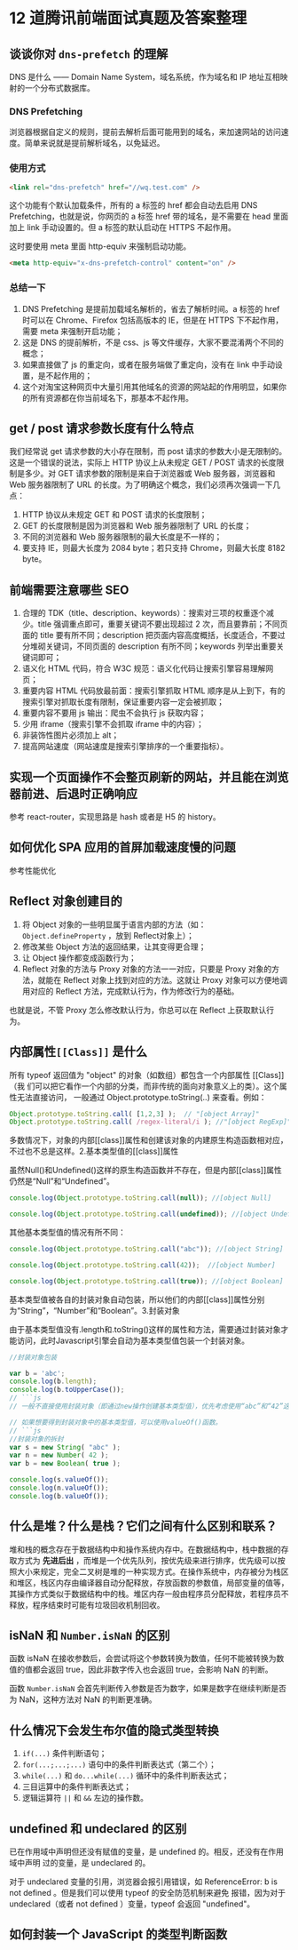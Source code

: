 # 12 道腾讯前端面试真题及答案整理

## 谈谈你对 `dns-prefetch` 的理解

DNS 是什么 —— Domain Name System，域名系统，作为域名和 IP 地址互相映射的一个分布式数据库。

### DNS Prefetching

浏览器根据自定义的规则，提前去解析后面可能用到的域名，来加速网站的访问速度。简单来说就是提前解析域名，以免延迟。

### 使用方式

```html
<link rel="dns-prefetch" href="//wq.test.com" />
```

这个功能有个默认加载条件，所有的 a 标签的 href 都会自动去启用 DNS Prefetching，也就是说，你网页的 a 标签 href 带的域名，是不需要在 head 里面加上 link 手动设置的。但 a 标签的默认启动在 HTTPS 不起作用。

这时要使用 meta 里面 http-equiv 来强制启动功能。

```html
<meta http-equiv="x-dns-prefetch-control" content="on" />
```

### 总结一下

1.  DNS Prefetching 是提前加载域名解析的，省去了解析时间。a 标签的 href 时可以在 Chrome、Firefox 包括高版本的 IE，但是在 HTTPS 下不起作用，需要 meta 来强制开启功能；
2.  这是 DNS 的提前解析，不是 css、js 等文件缓存，大家不要混淆两个不同的概念；
3.  如果直接做了 js 的重定向，或者在服务端做了重定向，没有在 link 中手动设置，是不起作用的；
4.  这个对淘宝这种网页中大量引用其他域名的资源的网站起的作用明显，如果你的所有资源都在你当前域名下，那基本不起作用。

## get / post  请求参数长度有什么特点

我们经常说 get 请求参数的大小存在限制，而 post 请求的参数大小是无限制的。这是一个错误的说法，实际上 HTTP 协议上从未规定 GET / POST 请求的长度限制是多少。对 GET 请求参数的限制是来自于浏览器或 Web 服务器，浏览器和 Web 服务器限制了 URL 的长度。为了明确这个概念，我们必须再次强调一下几点：

1.  HTTP 协议从未规定 GET 和 POST 请求的长度限制；
2.  GET 的长度限制是因为浏览器和 Web 服务器限制了 URL 的长度；
3.  不同的浏览器和 Web 服务器限制的最大长度是不一样的；
4.  要支持 IE，则最大长度为 2084 byte；若只支持 Chrome，则最大长度 8182 byte。

## 前端需要注意哪些 SEO

1.  合理的 TDK（title、description、keywords）：搜索对三项的权重逐个减少。title 强调重点即可，重要关键词不要出现超过 2 次，而且要靠前；不同页面的 title 要有所不同；description 把页面内容高度概括，长度适合，不要过分堆砌关键词，不同页面的 description 有所不同；keywords 列举出重要关键词即可；
2.  语义化 HTML 代码，符合 W3C 规范：语义化代码让搜索引擎容易理解网页；
3.  重要内容 HTML 代码放最前面：搜索引擎抓取 HTML 顺序是从上到下，有的搜索引擎对抓取长度有限制，保证重要内容一定会被抓取；
4.  重要内容不要用 js 输出：爬虫不会执行 js 获取内容；
5.  少用 iframe（搜索引擎不会抓取 iframe 中的内容）；
6.  非装饰性图片必须加上 alt；
7.  提高网站速度（网站速度是搜索引擎排序的一个重要指标）。

## 实现一个页面操作不会整页刷新的网站，并且能在浏览器前进、后退时正确响应

参考 react-router，实现思路是 hash 或者是 H5 的 history。

## 如何优化 SPA 应用的首屏加载速度慢的问题

参考性能优化

## Reflect 对象创建目的

1.  将 Object 对象的一些明显属于语言内部的方法（如：`Object.defineProperty` ，放到 Reflect对象上）；
2.  修改某些 Object 方法的返回结果，让其变得更合理；
3.  让 Object 操作都变成函数行为；
4.  Reflect 对象的方法与 Proxy 对象的方法一一对应，只要是 Proxy 对象的方法，就能在 Reflect 对象上找到对应的方法。这就让 Proxy 对象可以方便地调用对应的 Reflect 方法，完成默认行为，作为修改行为的基础。

也就是说，不管 Proxy 怎么修改默认行为，你总可以在 Reflect 上获取默认行为。

## 内部属性`[[Class]]` 是什么

所有 typeof 返回值为 "object" 的对象（如数组）都包含一个内部属性 [[Class]]（我 们可以把它看作一个内部的分类，而非传统的面向对象意义上的类）。这个属性无法直接访问， 一般通过 Object.prototype.toString(..) 来查看。例如：

```js
Object.prototype.toString.call( [1,2,3] );  // "[object Array]" 
Object.prototype.toString.call( /regex-literal/i ); //"[object RegExp]"
```

多数情况下，对象的内部[[class]]属性和创建该对象的内建原生构造函数相对应，不过也不总是这样。2.基本类型值的[[class]]属性

虽然Null()和Undefined()这样的原生构造函数并不存在，但是内部[[class]]属性仍然是“Null”和“Undefined”。

```js
console.log(Object.prototype.toString.call(null)); //[object Null]

console.log(Object.prototype.toString.call(undefined)); //[object Undefined]
```

其他基本类型值的情况有所不同：

```js
console.log(Object.prototype.toString.call("abc")); //[object String]

console.log(Object.prototype.toString.call(42));  //[object Number]

console.log(Object.prototype.toString.call(true)); //[object Boolean]
```

基本类型值被各自的封装对象自动包装，所以他们的内部[[class]]属性分别为“String”，“Number”和“Boolean”。3.封装对象

由于基本类型值没有.length和.toString()这样的属性和方法，需要通过封装对象才能访问，此时Javascript引擎会自动为基本类型值包装一个封装对象。

```js
//封装对象包装

var b = 'abc';
console.log(b.length);
console.log(b.toUpperCase());
// ```js
// 一般不直接使用封装对象（即通过new操作创建基本类型值），优先考虑使用“abc”和“42”这样的基本类型值，而不是new String("abc") 和 new Number(42)。4.拆封

// 如果想要得到封装对象中的基本类型值，可以使用valueOf()函数。 
// ```js
//封装对象的拆封
var s = new String( "abc" );
var n = new Number( 42 );
var b = new Boolean( true );

console.log(s.valueOf());
console.log(n.valueOf());
console.log(b.valueOf());
```

## 什么是堆？什么是栈？它们之间有什么区别和联系？

堆和栈的概念存在于数据结构中和操作系统内存中。在数据结构中，栈中数据的存取方式为 **先进后出** ，而堆是一个优先队列，按优先级来进行排序，优先级可以按照大小来规定，完全二叉树是堆的一种实现方式。在操作系统中，内存被分为栈区和堆区，栈区内存由编译器自动分配释放，存放函数的参数值，局部变量的值等，其操作方式类似于数据结构中的栈。堆区内存一般由程序员分配释放，若程序员不释放，程序结束时可能有垃圾回收机制回收。

## isNaN 和 `Number.isNaN` 的区别

函数 isNaN 在接收参数后，会尝试将这个参数转换为数值，任何不能被转换为数值的值都会返回 true，因此非数字传入也会返回 true，会影响 NaN 的判断。

函数 `Number.isNaN` 会首先判断传入参数是否为数字，如果是数字在继续判断是否为 NaN，这种方法对 NaN 的判断更准确。

## 什么情况下会发生布尔值的隐式类型转换

1.  `if(...)` 条件判断语句；
2.  `for(...;...;...)` 语句中的条件判断表达式（第二个）；
3.  `while(...)` 和 `do...while(...)` 循环中的条件判断表达式；
4.  三目运算中的条件判断表达式；
5.  逻辑运算符 `||` 和 `&&` 左边的操作数。

## undefined 和 undeclared 的区别

已在作用域中声明但还没有赋值的变量，是 undefined 的。相反，还没有在作用域中声明 过的变量，是 undeclared 的。

对于 undeclared 变量的引用，浏览器会报引用错误，如 ReferenceError: b is not defined 。但是我们可以使用 typeof 的安全防范机制来避免 报错，因为对于 undeclared（或者 not defined ）变量，typeof 会返回 "undefined"。

## 如何封装一个 JavaScript 的类型判断函数

